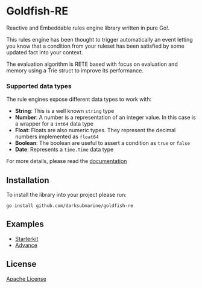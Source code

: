 # Goldfish-RE

Reactive and Embeddable rules engine library written in pure Go!.

This rules engine has been thought to trigger automatically an event letting you know that
a condition from your ruleset has been satisfied by some updated fact into your context.

The evaluation algorithm is RETE based with focus on evaluation and memory using a Trie struct to improve its performance.

### Supported data types
The rule engines expose different data types to work with:

- **String**: This is a well known `string` type
- **Number**: A number is a representation of an integer value. In this case is a wrapper for a `int64` data type
- **Float**: Floats are also numeric types. They represent the decimal numbers implemented as `float64`
- **Boolean**: The boolean are useful to assert a condition as `true` or `false`
- **Date**: Represents a `time.Time` data type

For more details, please read the [documentation](https://darksubmarine.com/docs/goldfish-re)

## Installation
To install the library into your project please run:

```text
go install github.com/darksubmarine/goldfish-re
```

## Examples
 
 - [Starterkit](https://github.com/darksubmarine/goldfish-re/tree/master/examples/starterkit)
 - [Advance](https://github.com/darksubmarine/goldfish-re/tree/master/examples/advanced)


## License

[Apache License](LICENSE)
